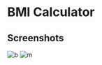<h1>BMI Calculator</h1>
<h2>Screenshots</h2>


![b](https://github.com/user-attachments/assets/bdbf0db9-3575-452a-a4c0-08ae39ef91d5)
![m](https://github.com/user-attachments/assets/ae8e2e4b-ef7a-4a47-84ac-7b7949ffb550)
